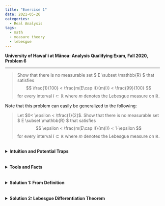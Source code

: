 ```yaml
---
title: "Exercise 1"
date: 2021-05-26
categories:
  - Real Analysis
tags:
  - math
  - measure theory
  - lebesgue
---
```


**University of Hawai'i at Mānoa: Analysis Qualifying Exam, Fall 2020, Problem 6**

---

> Show that there is no measurable set $ E \subset \mathbb{R} $ that satisfies
$$
    \frac{1}{100} < \frac{m(E\cap I)}{m(I)} < \frac{99}{100}
$$
for every interval $I\subset \mathbb{R}$ where $m$ denotes the Lebesgue measure on $\mathbb{R}$.

Note that this problem can easily be generalized to the following:
> Let $0< \epsilon < \tfrac{1}{2}$. Show that there is no measurable set $ E \subset \mathbb{R} $ that satisfies
$$
    \epsilon < \frac{m(E\cap I)}{m(I)} < 1-\epsilon
$$
for every interval $I\subset \mathbb{R}$ where $m$ denotes the Lebesgue measure on $\mathbb{R}$.


<br />
<details markdown="1">
  <summary><strong>Intuition and Potential Traps</strong></summary>

Since the goal is to show that no such set $E$ exists, one will likely assume by contradiction that such an $E$ does exist. This is fine, but the next step is to see what might lead to a contradiction. My initial thought was that something must go wrong with the unique property that the set holds. That is, when intersected with any interval on the real line, it is not too similar to $I$ and not too dissimilar from $I$. 

If you begin to try to pick out a smart interval to try and see if you can break through the bound then that endeavor will be fruitless (unless it is possible and I'm just wrong). Intervals, under the Lebesgue measure, are too nice with their rescaling properties. Essentially, any interval will just be the same as $(0,1)$, so anything one might try will just reinforce that the property works as intended.  

Another way to think about it is that the above attempt is to try and use $E$ to reach a contradiction, but the correct method is not to use $E$, but to look at $E$ itself since that is the object that should not exist. This is what the two solutions below demonstrate. 

</details>  
<br />




<br />
<details markdown="1">
  <summary><strong>Tools and Facts</strong></summary>
1. From Folland (p35,37), we define the Lebesgue measure, $m$, by 

  $$
    m(E) = \inf\left\{ \sum_{j=1}^\infty (b_j-a_j) : E \subset \bigcup_{j=1}^\infty (a_j,b_j)\right\}
  $$

  for any Lebesgue measurable set E (Borel $\sigma$-algebra on $\mathbb{R}$.

</details>  
<br />




<br />
<details markdown="1">
  <summary><strong>Solution 1: From Definition</strong></summary>



</details>  
<br />




<br />
<details markdown="1">
  <summary><strong>Solution 2: Lebesgue Differentiation Theorem</strong></summary>



</details>  
<br />
